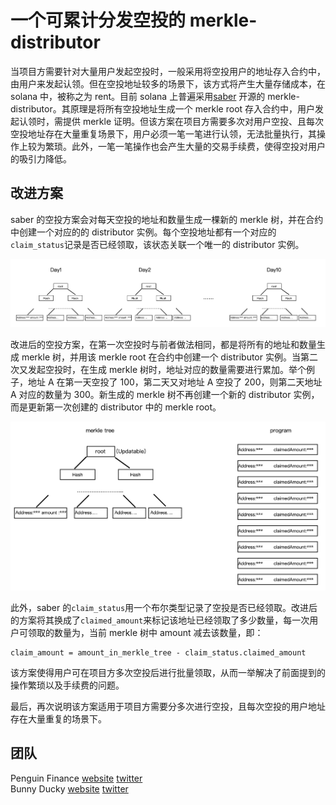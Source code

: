 # 一个可累计分发空投的 merkle-distributor

当项目方需要针对大量用户发起空投时，一般采用将空投用户的地址存入合约中，由用户来发起认领。但在空投地址较多的场景下，该方式将产生大量存储成本，在 solana 中，被称之为 rent。目前 solana 上普遍采用[saber](https://github.com/saber-hq/merkle-distributor) 开源的 merkle-distributor。其原理是将所有空投地址生成一个 merkle root 存入合约中，用户发起认领时，需提供 merkle 证明。但该方案在项目方需要多次对用户空投、且每次空投地址存在大量重复场景下，用户必须一笔一笔进行认领，无法批量执行，其操作上较为繁琐。此外，一笔一笔操作也会产生大量的交易手续费，使得空投对用户的吸引力降低。

## 改进方案

saber 的空投方案会对每天空投的地址和数量生成一棵新的 merkle 树，并在合约中创建一个对应的的 distributor 实例。每个空投地址都有一个对应的`claim_status`记录是否已经领取，该状态关联一个唯一的 distributor 实例。

![saber空投方式](images/old_distributor.png)
<br/>

改进后的空投方案，在第一次空投时与前者做法相同，都是将所有的地址和数量生成 merkle 树，并用该 merkle root 在合约中创建一个 distributor 实例。当第二次又发起空投时，在生成 merkle 树时，地址对应的数量需要进行累加。举个例子，地址 A 在第一天空投了 100，第二天又对地址 A 空投了 200，则第二天地址 A 对应的数量为 300。新生成的 merkle 树不再创建一个新的 distributor 实例，而是更新第一次创建的 distributor 中的 merkle root。

![png-merkle-distributor](images/new_merkle.png)

此外，saber 的`claim_status`用一个布尔类型记录了空投是否已经领取。改进后的方案将其换成了`claimed_amount`来标记该地址已经领取了多少数量，每一次用户可领取的数量为，当前 merkle 树中 amount 减去该数量，即：

```
claim_amount = amount_in_merkle_tree - claim_status.claimed_amount
```

该方案使得用户可在项目方多次空投后进行批量领取，从而一举解决了前面提到的操作繁琐以及手续费的问题。

最后，再次说明该方案适用于项目方需要分多次进行空投，且每次空投的用户地址存在大量重复的场景下。

## 团队

Penguin Finance [website](png.fi) [twitter](https://twitter.com/png_fi)  
Bunny Ducky [website](https://bunnyducky.com/) [twitter](https://twitter.com/BunnyDuckyHQ)
